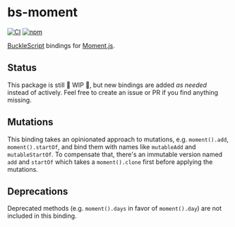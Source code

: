 # bs-moment

[![CI](https://github.com/Jimexist/bs-moment/actions/workflows/ci.yml/badge.svg)](https://github.com/Jimexist/bs-moment/actions/workflows/ci.yml)
[![npm](https://img.shields.io/npm/v/bs-moment.svg)](https://www.npmjs.com/package/bs-moment)

[BuckleScript](https://github.com/bloomberg/bucklescript) bindings for [Moment.js](https://momentjs.com/).

## Status

This package is still 🚧 WIP 🚧, but new bindings are added _as needed_ instead of actively. Feel free to create an issue or PR if you find anything missing.

## Mutations

This binding takes an opinionated approach to mutations, e.g. `moment().add`, `moment().startOf`, and bind them with names like `mutableAdd` and `mutableStartOf`. To compensate that, there's an immutable version named `add` and `startOf` which takes a `moment().clone` first before applying the mutations.

## Deprecations

Deprecated methods (e.g. `moment().days` in favor of `moment().day`) are not included in this binding.
